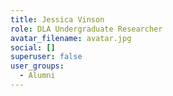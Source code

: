```yaml
---
title: Jessica Vinson
role: DLA Undergraduate Researcher
avatar_filename: avatar.jpg
social: []
superuser: false
user_groups:
  - Alumni
---
```

